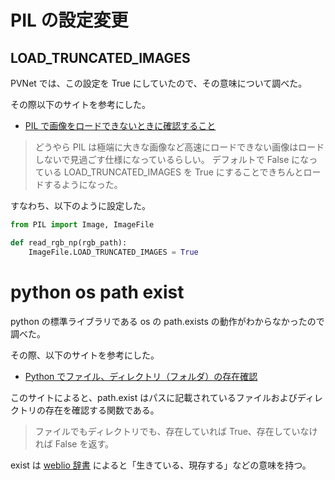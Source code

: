 # PIL の設定変更

## LOAD_TRUNCATED_IMAGES

PVNet では、この設定を True にしていたので、その意味について調べた。

その際以下のサイトを参考にした。

- [PIL で画像をロードできないときに確認すること](https://snowman-88888.hatenablog.com/entry/2016/03/08/115918)

> どうやら PIL は極端に大きな画像など高速にロードできない画像はロードしないで見過ごす仕様になっているらしい。 デフォルトで False になっている LOAD_TRUNCATED_IMAGES を True にすることできちんとロードするようになった。

すなわち、以下のように設定した。

```python
from PIL import Image, ImageFile

def read_rgb_np(rgb_path):
    ImageFile.LOAD_TRUNCATED_IMAGES = True
```

# python os path exist

python の標準ライブラリである os の path.exists の動作がわからなかったので調べた。

その際、以下のサイトを参考にした。

- [Python でファイル、ディレクトリ（フォルダ）の存在確認](https://note.nkmk.me/python-os-exists-isfile-isdir/)

このサイトによると、path.exist はパスに記載されているファイルおよびディレクトリの存在を確認する関数である。

> ファイルでもディレクトリでも、存在していれば True、存在していなければ False を返す。

exist は [weblio 辞書](https://ejje.weblio.jp/content/exist) によると「生きている、現存する」などの意味を持つ。
